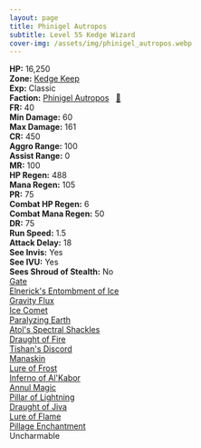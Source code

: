 ```yaml
---
layout: page
title: Phinigel Autropos
subtitle: Level 55 Kedge Wizard
cover-img: /assets/img/phinigel_autropos.webp
---
```


<div class="info-section">
<div class="info-item"><strong>HP:</strong> 16,250</div>
<div class="info-item"><strong>Zone:</strong> <a href="https://www.pqdi.cc/zone/64" target="_blank">Kedge Keep</a></div>
<div class="info-item"><strong>Exp:</strong> Classic</div>
<div class="info-item"><strong>Faction:</strong> <a href="https://www.pqdi.cc/faction/299" target="_blank">Phinigel Autropos</a>&nbsp;&nbsp;&nbsp;<a href="https://www.pqdi.cc/npc/64001" target="_blank" title="View NPC on PQDI">🔗</a></div>
</div>

<div class="stats-grid">
<div class="stats-row">
<div class="stats-cell"><strong>FR:</strong> 40</div>
<div class="stats-cell"><strong>Min Damage:</strong> 60</div>
<div class="stats-cell"><strong>Max Damage:</strong> 161</div>
</div>
<div class="stats-row">
<div class="stats-cell"><strong>CR:</strong> 450</div>
<div class="stats-cell"><strong>Aggro Range:</strong> 100</div>
<div class="stats-cell"><strong>Assist Range:</strong> 0</div>
</div>
<div class="stats-row">
<div class="stats-cell"><strong>MR:</strong> 100</div>
<div class="stats-cell"><strong>HP Regen:</strong> 488</div>
<div class="stats-cell"><strong>Mana Regen:</strong> 105</div>
</div>
<div class="stats-row">
<div class="stats-cell"><strong>PR:</strong> 75</div>
<div class="stats-cell"><strong>Combat HP Regen:</strong> 6</div>
<div class="stats-cell"><strong>Combat Mana Regen:</strong> 50</div>
</div>
<div class="stats-row">
<div class="stats-cell"><strong>DR:</strong> 75</div>
<div class="stats-cell"><strong>Run Speed:</strong> 1.5</div>
<div class="stats-cell"><strong>Attack Delay:</strong> 18</div>
</div>
<div class="stats-row">
<div class="stats-cell"><strong>See Invis:</strong> Yes</div>
<div class="stats-cell"><strong>See IVU:</strong> Yes</div>
<div class="stats-cell"><strong>Sees Shroud of Stealth:</strong> No</div>
</div>
</div>

<div class="spell-grid">
<div class="spell-cell"><a href="https://www.pqdi.cc/spell/36" target="_blank">Gate</a></div>
<div class="spell-cell"><a href="https://www.pqdi.cc/spell/2554" target="_blank">Elnerick's Entombment of Ice</a></div>
<div class="spell-cell"><a href="https://www.pqdi.cc/spell/73" target="_blank">Gravity Flux</a></div>
<div class="spell-cell"><a href="https://www.pqdi.cc/spell/732" target="_blank">Ice Comet</a></div>
<div class="spell-cell"><a href="https://www.pqdi.cc/spell/133" target="_blank">Paralyzing Earth</a></div>
<div class="spell-cell"><a href="https://www.pqdi.cc/spell/1631" target="_blank">Atol's Spectral Shackles</a></div>
<div class="spell-cell"><a href="https://www.pqdi.cc/spell/1637" target="_blank">Draught of Fire</a></div>
<div class="spell-cell"><a href="https://www.pqdi.cc/spell/1634" target="_blank">Tishan's Discord</a></div>
<div class="spell-cell"><a href="https://www.pqdi.cc/spell/1609" target="_blank">Manaskin</a></div>
<div class="spell-cell"><a href="https://www.pqdi.cc/spell/1642" target="_blank">Lure of Frost</a></div>
<div class="spell-cell"><a href="https://www.pqdi.cc/spell/1650" target="_blank">Inferno of Al'Kabor</a></div>
<div class="spell-cell"><a href="https://www.pqdi.cc/spell/1526" target="_blank">Annul Magic</a></div>
<div class="spell-cell"><a href="https://www.pqdi.cc/spell/1645" target="_blank">Pillar of Lightning</a></div>
<div class="spell-cell"><a href="https://www.pqdi.cc/spell/1643" target="_blank">Draught of Jiva</a></div>
<div class="spell-cell"><a href="https://www.pqdi.cc/spell/1638" target="_blank">Lure of Flame</a></div>
<div class="spell-cell"><a href="https://www.pqdi.cc/spell/25" target="_blank">Pillage Enchantment</a></div>
</div>

<div class="ability-grid">
<div class="ability-cell">Uncharmable</div>
</div>
